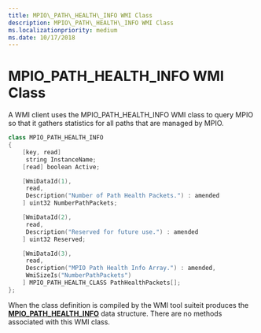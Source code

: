 ```yaml
---
title: MPIO\_PATH\_HEALTH\_INFO WMI Class
description: MPIO\_PATH\_HEALTH\_INFO WMI Class
ms.localizationpriority: medium
ms.date: 10/17/2018
---
```


# MPIO\_PATH\_HEALTH\_INFO WMI Class


A WMI client uses the MPIO\_PATH\_HEALTH\_INFO WMI class to query MPIO so that it gathers statistics for all paths that are managed by MPIO.

```cpp
class MPIO_PATH_HEALTH_INFO
{
    [key, read]
     string InstanceName;
    [read] boolean Active;

    [WmiDataId(1),
     read,
     Description("Number of Path Health Packets.") : amended
    ] uint32 NumberPathPackets;

    [WmiDataId(2),
     read,
     Description("Reserved for future use.") : amended
    ] uint32 Reserved;

    [WmiDataId(3),
     read,
     Description("MPIO Path Health Info Array.") : amended,
     WmiSizeIs("NumberPathPackets")
    ] MPIO_PATH_HEALTH_CLASS PathHealthPackets[];
};
```

When the class definition is compiled by the WMI tool suiteit produces the [**MPIO\_PATH\_HEALTH\_INFO**](/windows-hardware/drivers/ddi/mpiowmi/ns-mpiowmi-_mpio_path_health_info) data structure. There are no methods associated with this WMI class.

 

